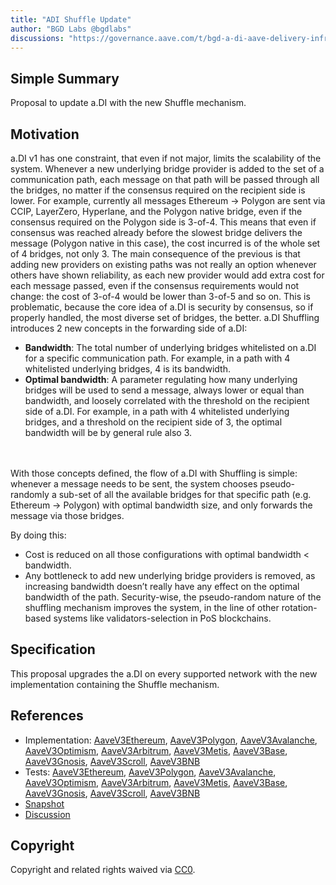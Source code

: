 ```yaml
---
title: "ADI Shuffle Update"
author: "BGD Labs @bgdlabs"
discussions: "https://governance.aave.com/t/bgd-a-di-aave-delivery-infrastructure-v1-1/17838"
---
```


## Simple Summary

Proposal to update a.DI with the new Shuffle mechanism.

## Motivation

a.DI v1 has one constraint, that even if not major, limits the scalability of the system. Whenever a new underlying bridge
provider is added to the set of a communication path, each message on that path will be passed through all the bridges,
no matter if the consensus required on the recipient side is lower.
For example, currently all messages Ethereum → Polygon are sent via CCIP, LayerZero, Hyperlane, and the Polygon native bridge,
even if the consensus required on the Polygon side is 3-of-4. This means that even if consensus was reached already before
the slowest bridge delivers the message (Polygon native in this case), the cost incurred is of the whole set of 4 bridges, not only 3.
The main consequence of the previous is that adding new providers on existing paths was not really an option whenever others
have shown reliability, as each new provider would add extra cost for each message passed, even if the consensus requirements
would not change: the cost of 3-of-4 would be lower than 3-of-5 and so on.
This is problematic, because the core idea of a.DI is security by consensus, so if properly handled, the most diverse set of bridges,
the better. a.DI Shuffling introduces 2 new concepts in the forwarding side of a.DI:

- <b>Bandwidth</b>: The total number of underlying bridges whitelisted on a.DI for a specific communication path.
  For example, in a path with 4 whitelisted underlying bridges, 4 is its bandwidth.
- <b>Optimal bandwidth</b>: A parameter regulating how many underlying bridges will be used to send a message, always lower
  or equal than bandwidth, and loosely correlated with the threshold on the recipient side of a.DI.
  For example, in a path with 4 whitelisted underlying bridges, and a threshold on the recipient side of 3, the optimal bandwidth
  will be by general rule also 3.

<br></br>
With those concepts defined, the flow of a.DI with Shuffling is simple: whenever a message needs to be sent, the system chooses
pseudo-randomly a sub-set of all the available bridges for that specific path (e.g. Ethereum → Polygon) with optimal bandwidth size,
and only forwards the message via those bridges.

By doing this:

- Cost is reduced on all those configurations with optimal bandwidth < bandwidth.
- Any bottleneck to add new underlying bridge providers is removed, as increasing bandwidth doesn’t really have any effect
  on the optimal bandwidth of the path. Security-wise, the pseudo-random nature of the shuffling mechanism improves the system,
  in the line of other rotation-based systems like validators-selection in PoS blockchains.

## Specification

This proposal upgrades the a.DI on every supported network with the new implementation containing the Shuffle mechanism.

## References

- Implementation: [AaveV3Ethereum](), [AaveV3Polygon](), [AaveV3Avalanche](), [AaveV3Optimism](), [AaveV3Arbitrum](), [AaveV3Metis](), [AaveV3Base](), [AaveV3Gnosis](), [AaveV3Scroll](), [AaveV3BNB]()
- Tests: [AaveV3Ethereum](), [AaveV3Polygon](), [AaveV3Avalanche](), [AaveV3Optimism](), [AaveV3Arbitrum](), [AaveV3Metis](), [AaveV3Base](), [AaveV3Gnosis](), [AaveV3Scroll](), [AaveV3BNB]()
- [Snapshot](TODO)
- [Discussion](https://governance.aave.com/t/bgd-a-di-aave-delivery-infrastructure-v1-1/17838)

## Copyright

Copyright and related rights waived via [CC0](https://creativecommons.org/publicdomain/zero/1.0/).

